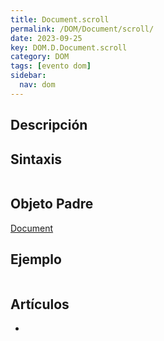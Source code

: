 ```yaml
---
title: Document.scroll
permalink: /DOM/Document/scroll/
date: 2023-09-25
key: DOM.D.Document.scroll
category: DOM
tags: [evento dom]
sidebar:
  nav: dom
---
```


## Descripción


## Sintaxis


```javascript

```


## Objeto Padre


[Document](https://www.w3api.com/DOM/Document/)


## Ejemplo


```javascript

```


## Artículos

- 
